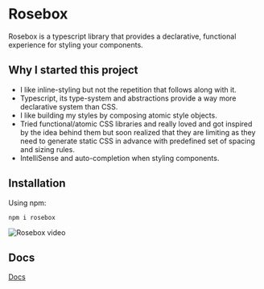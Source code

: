 # Rosebox

Rosebox is a typescript library that provides a declarative, functional experience for styling your components.

## Why I started this project

- I like inline-styling but not the repetition that follows along with it.
- Typescript, its type-system and abstractions provide a way more declarative system than CSS.
- I like building my styles by composing atomic style objects.
- Tried functional/atomic CSS libraries and really loved and got inspired by the idea behind them but soon realized that they are limiting as they need to generate static CSS in advance with predefined set of spacing and sizing rules.
- IntelliSense and auto-completion when styling components.

## Installation

Using npm:

```shell
npm i rosebox
```

![Rosebox video](https://j.gifs.com/4QqQ2n.gifn)

## Docs

[Docs](http://www.rosebox.dev)
